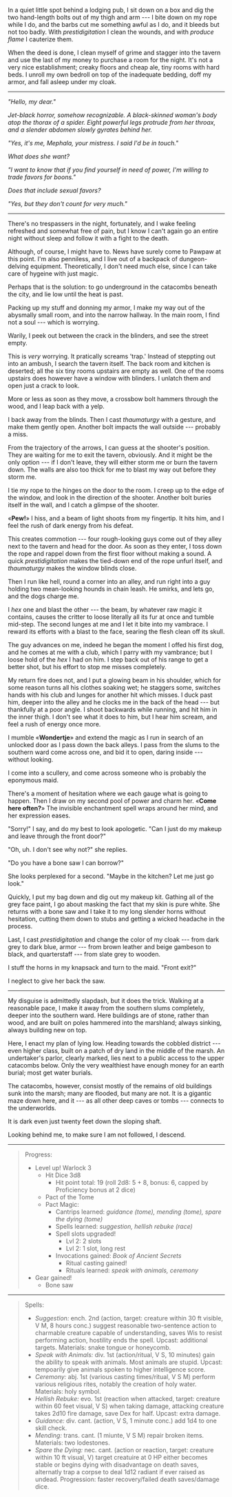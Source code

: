 In a quiet little spot behind a lodging pub, I sit down on a box and dig the two
hand-length bolts out of my thigh and arm --- I bite down on my rope while I
do, and the barbs cut me something awful as I do, and it bleeds but not too
badly. With _prestidigitation_ I clean the wounds, and with _produce flame_
I cauterize them.

When the deed is done, I clean myself of grime and stagger into the tavern
and use the last of my money to purchase a room for the night. It's not a very
nice establishment; creaky floors and cheap ale, tiny rooms with hard beds. I unroll
my own bedroll on top of the inadequate bedding, doff my armor, and fall asleep under my cloak.

----

_"Hello, my dear."_

_Jet-black horror, somehow recognizable. A black-skinned woman's body atop the
thorax of a spider. Eight powerful legs protrude from her throax, and a slender
abdomen slowly gyrates behind her._

_"Yes, it's me, Mephala, your mistress. I said I'd be in touch."_

_What does she want?_

_"I want to know that if you find yourself in need of power, I'm willing
to trade favors for boons."_

_Does that include sexual favors?_

_"Yes, but they don't count for very much."_

----

There's no trespassers in the night, fortunately, and I wake feeling refreshed
and somewhat free of pain, but I know I can't again go an entire night without
sleep and follow it with a fight to the death.

Although, of course, I might have to. News have surely come to Pawpaw at this
point. I'm also penniless, and I live out of a backpack of dungeon-delving
equipment. Theoretically, I don't need much else, since I can take care of hygeine
with just magic.

Perhaps that is the solution: to go underground in the catacombs beneath the city,
and lie low until the heat is past.

Packing up my stuff and donning my armor, I make my way out of the abysmally small room,
and into the narrow hallway. In the main room, I find not a soul --- which is
worrying.

Warily, I peek out between the crack in the blinders, and see the street empty.

This is _very_ worrying. It pratically screams 'trap.' Instead of steppting out into
an ambush, I search the tavern itself. The back room and kitchen is deserted; all the
six tiny rooms upstairs are empty as well. One of the rooms upstairs does however have
a window with blinders. I unlatch them and open just a crack to look.

More or less as soon as they move, a crossbow bolt hammers through the wood, and I leap
back with a yelp.

I back away from the blinds. Then I cast _thaumaturgy_ with a gesture, and make them
gently open. Another bolt impacts the wall outside --- probably a miss.

From the trajectory of the arrows, I can guess at the shooter's position. They
are waiting for me to exit the tavern, obviously. And it might be the only
option --- if I don't leave, they will either storm me or burn the tavern
down. The walls are also too thick for me to blast my way out before they storm
me.

I tie my rope to the hinges on the door to the room. I creep up to the edge of the
window, and look in the direction of the shooter. Another bolt buries itself in the wall,
and I catch a glimpse of the shooter.

«__Pew!__» I hiss, and a beam of light shoots from my fingertip. It hits him, and I feel
the rush of dark energy from his defeat.

This creates commotion --- four rough-looking guys come out of they alley next to the tavern
and head for the door. As soon as they enter, I toss down the rope and rappel down from the first floor
without making a sound. A quick _prestidigitation_ makes the tied-down end of the rope unfurl itself,
and _thaumaturgy_ makes the window blinds close.

Then I run like hell, round a corner into an alley, and run right into a guy holding two mean-looking
hounds in chain leash. He smirks, and lets go, and the dogs charge me.

I _hex_ one and blast the other --- the beam, by whatever raw magic it contains, causes the critter to
loose literally all its fur at once and tumble mid-step. The second lunges at me and I let it bite into my
vambrace. I reward its efforts with a blast to the face, searing the flesh clean off its skull.

The guy advances on me, indeed he began the moment I offed his first dog, and he comes at me with a club,
which I parry with my vambrance; but I loose hold of the _hex_ I had on him. I step back out of his range
to get a better shot, but his effort to stop me misses completely.

My return fire does not, and I put a glowing beam in his shoulder, which for some reason turns all
his clothes soaking wet; he staggers some, switches hands with his club and lunges for another hit which
misses. I duck past him, deeper into the alley and he clocks me in the back of the head --- but thankfully
at a poor angle. I shoot backwards while running, and hit him in the inner thigh. I don't see what it does
to him, but I hear him scream, and feel a rush of energy once more.

I mumble «__Wondertje__» and extend the magic as I run in search of an
unlocked door as I pass down the back alleys. I pass from the slums to the
southern ward come across one, and bid it to open, daring inside --- without
looking.

I come into a scullery, and come across someone who is probably the eponymous maid.

There's a moment of hesitation where we each gauge what is going to happen. Then I draw on
my second pool of power and charm her. «__Come here often?__» The invisible enchantment spell
wraps around her mind, and her expression eases.

"Sorry!" I say, and do my best to look apologetic. "Can I just do my makeup and leave through the front door?"

"Oh, uh. I don't see why not?" she replies.

"Do you have a bone saw I can borrow?"

She looks perplexed for a second. "Maybe in the kitchen? Let me just go look."

Quickly, I put my bag down and dig out my makeup kit. Gathing all of the grey
face paint, I go about masking the fact that my skin is pure white. She returns
with a bone saw and I take it to my long slender horns without hesitation,
cutting them down to stubs and getting a wicked headache in the process.

Last, I cast _prestidigitation_ and change the color of my cloak --- from dark
grey to dark blue, armor --- from brown leather and beige gambeson to black, and
quarterstaff --- from slate grey to wooden.

I stuff the horns in my knapsack and turn to the maid. "Front exit?"

I neglect to give her back the saw.

----

My disguise is admittedly slapdash, but it does the trick. Walking at a reasonable pace, I make it away from
the southern slums completely, deeper into the southern ward. Here buildings are of stone, rather than wood, and
are built on poles hammered into the marshland; always sinking, always building new on top.

Here, I enact my plan of lying low. Heading towards the cobbled district ---
even higher class, built on a patch of dry land in the middle of the marsh. An undertaker's parlor, clearly
marked, lies next to a public access to the upper catacombs below. Only the very wealthiest have enough money
for an earth burial; most get water burials.

The catacombs, however, consist mostly of the remains of old buildings sunk into the marsh; many are flooded,
but many are not. It is a gigantic maze down here, and it --- as all other deep caves or tombs --- connects to
the underworlds.

It is dark even just twenty feet down the sloping shaft.

Looking behind me, to make sure I am not followed, I descend.

----

> Progress:
> - Level up! Warlock 3
>   - Hit Dice 3d8 
>     - Hit point total: 19 (roll 2d8: 5 + 8, bonus: 6, capped by Proficiency bonus at 2 dice)
>   - Pact of the Tome
>   - Pact Magic:
>     - Cantrips learned: _guidance (tome), mending (tome), spare the dying (tome)_
>     - Spells learned: _suggestion, hellish rebuke (race)_
>     - Spell slots upgraded!
>       - Lvl 2: 2 slots
>       - Lvl 2: 1 slot, long rest
>     - Invocations gained: _Book of Ancient Secrets_
>       - Ritual casting gained!
>       - Rituals learned: _speak with animals, ceremony_
> - Gear gained!
>   - Bone saw

----

> Spells:
> - _Suggestion:_ ench. 2nd (action, target: creature within 30 ft visible, V M, 8 hours conc.) suggest
>   reasonable two-sentence action to charmable creature capable of understanding, saves Wis to resist
>   performing action, hostility ends the spell. Upcast: additional targets. Materials: snake tongue or
>   honeycomb.
> - _Speak with Animals:_ div. 1st (action/ritual, V S, 10 minutes) gain the ability to speak with
>   animals. Most animals are stupid. Upcast: tempoarily give animals spoken to higher intelligence score.
> - _Ceremony:_ abj. 1st (various casting times/ritual, V S M) perform various religious rites, notably
>   the creation of holy water. Materials: holy symbol.
> - _Hellish Rebuke:_ evo. 1st (reaction when attacked, target: creature within 60 feet visual, V S)
>   when taking damage, attacking creature takes 2d10 fire damage, save Dex for half. Upcast: extra damage.
> - _Guidance:_ div. cant. (action, V S, 1 minute conc.) add 1d4 to one skill check.
> - _Mending:_ trans. cant. (1 miunte, V S M) repair broken items. Materials: two lodestones.
> - _Spare the Dying:_ nec. cant. (action or reaction, target: creature within 10 ft visual, V) target creatuire at 0 HP
>   either becomes stable or begins dying with disadvantage on death saves, alternatly trap a corpse to deal 1d12 radiant
>   if ever raised as undead. Progression: faster recovery/failed death saves/damage dice.


